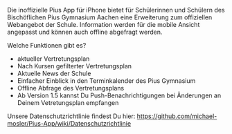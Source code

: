 Die inoffizielle Pius App für iPhone bietet für Schülerinnen und Schülern des Bischöflichen Pius Gymnasium Aachen eine Erweiterung zum offiziellen Webangebot der Schule. Information werden für die mobile Ansicht angepasst und können auch offline abgefragt werden.

Welche Funktionen gibt es?

- aktueller Vertretungsplan
- Nach Kursen gefilterter Vertretungsplan
- Aktuelle News der Schule
- Einfacher Einblick in den Terminkalender des Pius Gymnasium
- Offline Abfrage des Vertretungsplans
- Ab Version 1.5 kannst Du Push-Benachrichtigungen bei Änderungen an Deinem Vetretungsplan empfangen

Unsere Datenschutzrichtlinie findest Du hier: https://github.com/michael-mosler/Pius-App/wiki/Datenschutzrichtlinie

